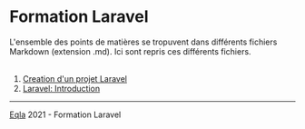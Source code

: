 <h1>Formation Laravel</h1>
L'ensemble des points de matières se tropuvent dans différents fichiers Markdown (extension .md).
Ici sont repris ces différents fichiers.<br/><br/>

1. [Creation d'un projet Laravel](Theo/../1.%20CreationProjet.md)
2. [Laravel: Introduction](Theo/../2.%20Laravel.md)

--- 
[Eqla](http://www.eqla.be) 2021 - Formation Laravel
